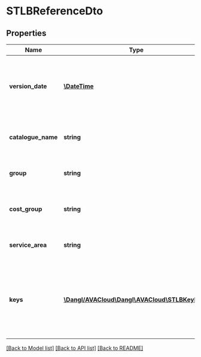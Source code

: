 # STLBReferenceDto

## Properties
Name | Type | Description | Notes
------------ | ------------- | ------------- | -------------
**version_date** | [**\DateTime**](\DateTime.md) | The date of the STLB version. Typically, only the Year and Month are used | [optional] 
**catalogue_name** | **string** | The name of the catalogue within the STLB | [optional] 
**group** | **string** | The name of the group in STLB | [optional] 
**cost_group** | **string** | The cost group this service is associated with | [optional] 
**service_area** | **string** | The service area (or type) in the STLB | [optional] 
**keys** | [**\Dangl/AVACloud\Dangl\AVACloud\STLBKeyDto[]**](STLBKeyDto.md) | These keys may optionally be used to further reference multiple, specific items within the STLB | [optional] 

[[Back to Model list]](../README.md#documentation-for-models) [[Back to API list]](../README.md#documentation-for-api-endpoints) [[Back to README]](../README.md)


